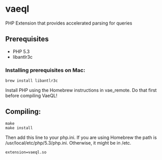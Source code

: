 # vaeql

PHP Extension that provides accelerated parsing for queries


## Prerequisites

 - PHP 5.3
 - libantlr3c


### Installing prerequisites on Mac:

    brew install libantlr3c

Install PHP using the Homebrew instructions in vae_remote.  Do that
first before compiling VaeQL!


## Compiling:

    make
    make install

Then add this line to your php.ini.  If you are using Homebrew the path
is /usr/local/etc/php/5.3/php.ini.  Otherwise, it might be in /etc.

    extension=vaeql.so
